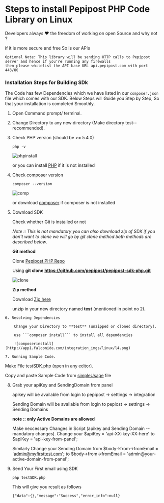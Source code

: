# Steps to install Pepipost PHP Code Library on Linux

Developers always :heart: the freedom of working on open Source and why not ?

if it is more secure and free So is our APIs

```
Optional Note: This library will be sending HTTP calls to Pepipost server and hence if you're running any firewalls
then please whitelist the API base URL api.pepipost.com with port 443/80
```

### Installation Steps for Building SDk

The Code has few Dependencies which we have listed in our ```composer.json``` file which comes with our SDK.
Below Steps will Guide you Step by Step, So that your installation is completed Smoothly.

  1. Open Command prompt/ terminal. 

  2. Change Directory to any new directory (Make directory test-- recommended).

  3. Check PHP version (should be >= 5.4.0)
     
     ```php -v```
     
     ![phpinstall](http://app1.falconide.com/integration_imgs/linux/l1.png)
      
      or you can install [PHP](http://php.net/manual/en/install.unix.debian.php) if it is not installed
    
  4. Check composer version 
  
     ```composer --version```
     
     ![comp](http://app1.falconide.com/integration_imgs/linux/l1.1.png)
     
     or download [composer](https://getcomposer.org/download/) if composer is not installed
 
  5. Download SDK 
  
     Check whether Git is installed or not 
 
        *Note :: This is not mandatory you can also download zip of SDK if you don't want to clone we will go by git clone method both methods are described below.*
 
        **Git method**
  
        Clone [Pepipost PHP Repo](https://github.com/pepipost/pepipost-sdk-php.git)
      
        Using **git clone https://github.com/pepipost/pepipost-sdk-php.git**
      
        ![clone](http://app1.falconide.com/integration_imgs/linux/l3.png)
      
        **Zip method**
   
        Download [Zip here](https://github.com/pepipost/pepipost-sdk-php/archive/master.zip)
       
        unzip in your new directory named **test** (mentioned in point no 2).
   
    6. Resolving Dependencies 
    
        Change your Directory to **test** (unzipped or cloned directory).
    
        use ```composer install``` to install all dependencies
   
        ![composerinstall](http://app1.falconide.com/integration_imgs/linux/l4.png)

    7. Running Sample Code.
    
Make File testSDK.php (open in any editor).
    
Copy and paste Sample Code from [simpleUsage](https://github.com/hellovikram/pepipost-php/blob/feature_x/pepipost-sdk-php/simpleUsage.md) file
    
   8. Grab your apiKey and SendingDomain from panel

      apikey will be available from login to pepipost -> settings -> integration

      Sending Domain will be available from login to pepiost -> settings -> Sending Domains

      **note :: only Active Domains are allowed**
  
      Make neccessary Changes in Script (apikey and Sending Domain -- mandatory changes).
     Change your $apiKey = 'api-XX-key-XX-here' to $apiKey = 'api-key-from-panel';

      Similarly Change your Sending Domain from $body->from->fromEmail = 'admin@myfirsttest.com'; to $body->from->fromEmail = 'admin@your-active-domain-from-panel';
    
9. Send Your First email using SDK
    
   ```php testSDK.php``` 
   
   This will give you result as follows
   
   ```{"data":{},"message":"Success","error_info":null}```
    
    
